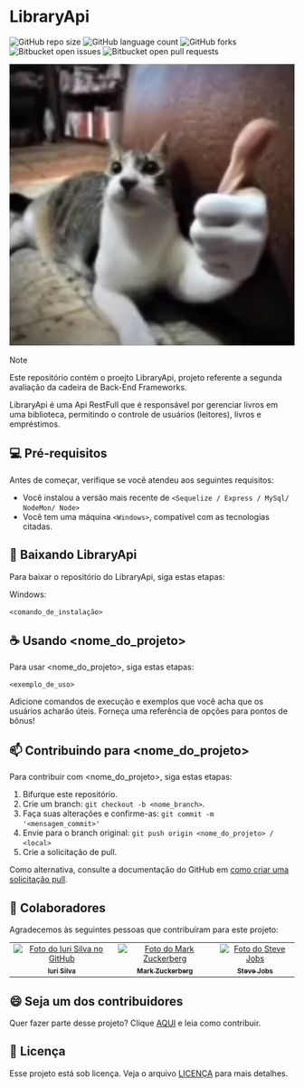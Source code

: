 # LibraryApi

![GitHub repo size](https://img.shields.io/github/repo-size/PedroMiranda243/LibraryApi?style=for-the-badge)
![GitHub language count](https://img.shields.io/github/languages/count/PedroMiranda243/LibraryApi?style=for-the-badge)
![GitHub forks](https://img.shields.io/github/forks/PedroMiranda243/LibraryApi?style=for-the-badge)
![Bitbucket open issues](https://img.shields.io/bitbucket/issues/PedroMiranda243/LibraryApi?style=for-the-badge)
![Bitbucket open pull requests](https://img.shields.io/bitbucket/pr-raw/PedroMiranda243/LibraryApi?style=for-the-badge)

<img src="imagem.png" alt="gatojoinha">

> [!NOTE]
> Este repositório contém o proejto LibraryApi, projeto referente a segunda avaliação da cadeira de Back-End Frameworks.
> <p>
> LibraryApi é uma Api RestFull que é responsável por gerenciar livros em uma biblioteca, permitindo o controle de usuários (leitores), livros e empréstimos.


## 💻 Pré-requisitos

Antes de começar, verifique se você atendeu aos seguintes requisitos:

- Você instalou a versão mais recente de `<Sequelize / Express / MySql/ NodeMon/ Node>`
- Você tem uma máquina `<Windows>`, compatível com as tecnologias citadas.

## 🚀 Baixando LibraryApi

Para baixar o repositório do LibraryApi, siga estas etapas:

Windows:

```
<comando_de_instalação>
```

## ☕ Usando <nome_do_projeto>

Para usar <nome_do_projeto>, siga estas etapas:

```
<exemplo_de_uso>
```

Adicione comandos de execução e exemplos que você acha que os usuários acharão úteis. Forneça uma referência de opções para pontos de bônus!

## 📫 Contribuindo para <nome_do_projeto>

Para contribuir com <nome_do_projeto>, siga estas etapas:

1. Bifurque este repositório.
2. Crie um branch: `git checkout -b <nome_branch>`.
3. Faça suas alterações e confirme-as: `git commit -m '<mensagem_commit>'`
4. Envie para o branch original: `git push origin <nome_do_projeto> / <local>`
5. Crie a solicitação de pull.

Como alternativa, consulte a documentação do GitHub em [como criar uma solicitação pull](https://help.github.com/en/github/collaborating-with-issues-and-pull-requests/creating-a-pull-request).

## 🤝 Colaboradores

Agradecemos às seguintes pessoas que contribuíram para este projeto:

<table>
  <tr>
    <td align="center">
      <a href="#" title="defina o título do link">
        <img src="https://avatars3.githubusercontent.com/u/31936044" width="100px;" alt="Foto do Iuri Silva no GitHub"/><br>
        <sub>
          <b>Iuri Silva</b>
        </sub>
      </a>
    </td>
    <td align="center">
      <a href="#" title="defina o título do link">
        <img src="https://s2.glbimg.com/FUcw2usZfSTL6yCCGj3L3v3SpJ8=/smart/e.glbimg.com/og/ed/f/original/2019/04/25/zuckerberg_podcast.jpg" width="100px;" alt="Foto do Mark Zuckerberg"/><br>
        <sub>
          <b>Mark Zuckerberg</b>
        </sub>
      </a>
    </td>
    <td align="center">
      <a href="#" title="defina o título do link">
        <img src="https://miro.medium.com/max/360/0*1SkS3mSorArvY9kS.jpg" width="100px;" alt="Foto do Steve Jobs"/><br>
        <sub>
          <b>Steve Jobs</b>
        </sub>
      </a>
    </td>
  </tr>
</table>

## 😄 Seja um dos contribuidores

Quer fazer parte desse projeto? Clique [AQUI](CONTRIBUTING.md) e leia como contribuir.

## 📝 Licença

Esse projeto está sob licença. Veja o arquivo [LICENÇA](LICENSE.md) para mais detalhes.
